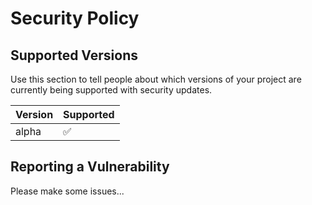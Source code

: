 # Security Policy

## Supported Versions

Use this section to tell people about which versions of your project are
currently being supported with security updates.

| Version | Supported          |
| ------- | ------------------ |
| alpha   | :white_check_mark: |

## Reporting a Vulnerability

Please make some issues...
